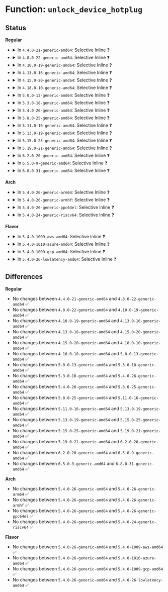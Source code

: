 # Function: <code>unlock_device_hotplug</code>

## Status
<b>Regular</b>
<ul>
<li>
<details>
<summary>In <code>4.4.0-21-generic-amd64</code>: Selective Inline ❓</summary>

```c
void unlock_device_hotplug()
```

```json
{
  "name": "unlock_device_hotplug",
  "collision_type": "Unique Global",
  "inline_type": "Selective",
  "funcs": [
    {
      "addr": 18446744071584382304,
      "name": "unlock_device_hotplug",
      "external": true,
      "loc": "drivers/base/core.c:60",
      "file": "drivers/base/core.c",
      "inline": "not declared, inlined",
      "caller_inline": [
        "drivers/base/core.c:online_store"
      ],
      "caller_func": [
        "kernel/power/hibernate.c:hibernate",
        "drivers/acpi/scan.c:acpi_device_hotplug",
        "drivers/acpi/sysfs.c:force_remove_store",
        "drivers/xen/cpu_hotplug.c:handle_vcpu_hotplug_event"
      ]
    }
  ],
  "symbols": [
    {
      "addr": 18446744071584382304,
      "name": "unlock_device_hotplug",
      "section": ".text",
      "bind": "STB_GLOBAL",
      "size": 23
    }
  ]
}
```
</details>
</li>
<li>
<details>
<summary>In <code>4.8.0-22-generic-amd64</code>: Selective Inline ❓</summary>

```c
void unlock_device_hotplug()
```

```json
{
  "name": "unlock_device_hotplug",
  "collision_type": "Unique Global",
  "inline_type": "Selective",
  "funcs": [
    {
      "addr": 18446744071584722623,
      "name": "unlock_device_hotplug",
      "external": true,
      "loc": "drivers/base/core.c:60",
      "file": "drivers/base/core.c",
      "inline": "not declared, inlined",
      "caller_inline": [
        "drivers/base/core.c:online_store"
      ],
      "caller_func": [
        "kernel/cpu.c:write_cpuhp_target",
        "kernel/power/hibernate.c:hibernate",
        "kernel/power/hibernate.c:hibernate",
        "kernel/power/hibernate.c:load_image_and_restore",
        "drivers/acpi/scan.c:acpi_device_hotplug",
        "drivers/acpi/sysfs.c:force_remove_store",
        "drivers/xen/cpu_hotplug.c:handle_vcpu_hotplug_event"
      ]
    }
  ],
  "symbols": [
    {
      "addr": 18446744071584717248,
      "name": "unlock_device_hotplug",
      "section": ".text",
      "bind": "STB_GLOBAL",
      "size": 23
    }
  ]
}
```
</details>
</li>
<li>
<details>
<summary>In <code>4.10.0-19-generic-amd64</code>: Selective Inline ❓</summary>

```c
void unlock_device_hotplug()
```

```json
{
  "name": "unlock_device_hotplug",
  "collision_type": "Unique Global",
  "inline_type": "Selective",
  "funcs": [
    {
      "addr": 18446744071584912415,
      "name": "unlock_device_hotplug",
      "external": true,
      "loc": "drivers/base/core.c:626",
      "file": "drivers/base/core.c",
      "inline": "not declared, inlined",
      "caller_inline": [
        "drivers/base/core.c:online_store"
      ],
      "caller_func": [
        "kernel/cpu.c:write_cpuhp_target",
        "kernel/power/hibernate.c:hibernate",
        "kernel/power/hibernate.c:hibernate",
        "kernel/power/hibernate.c:load_image_and_restore",
        "kernel/memremap.c:devm_memremap_pages",
        "kernel/memremap.c:devm_memremap_pages_release",
        "drivers/acpi/scan.c:acpi_device_hotplug",
        "drivers/acpi/sysfs.c:force_remove_store",
        "drivers/xen/cpu_hotplug.c:handle_vcpu_hotplug_event"
      ]
    }
  ],
  "symbols": [
    {
      "addr": 18446744071584906384,
      "name": "unlock_device_hotplug",
      "section": ".text",
      "bind": "STB_GLOBAL",
      "size": 23
    }
  ]
}
```
</details>
</li>
<li>
<details>
<summary>In <code>4.13.0-16-generic-amd64</code>: Selective Inline ❓</summary>

```c
void unlock_device_hotplug()
```

```json
{
  "name": "unlock_device_hotplug",
  "collision_type": "Unique Global",
  "inline_type": "Selective",
  "funcs": [
    {
      "addr": 18446744071584997695,
      "name": "unlock_device_hotplug",
      "external": true,
      "loc": "drivers/base/core.c:627",
      "file": "drivers/base/core.c",
      "inline": "not declared, inlined",
      "caller_inline": [
        "drivers/base/core.c:online_store"
      ],
      "caller_func": [
        "kernel/cpu.c:write_cpuhp_target",
        "kernel/cpu.c:write_cpuhp_target",
        "kernel/power/hibernate.c:hibernate",
        "kernel/power/hibernate.c:hibernate",
        "kernel/power/hibernate.c:load_image_and_restore",
        "kernel/power/user.c:snapshot_ioctl",
        "drivers/acpi/scan.c:acpi_device_hotplug",
        "drivers/xen/cpu_hotplug.c:handle_vcpu_hotplug_event"
      ]
    }
  ],
  "symbols": [
    {
      "addr": 18446744071584991520,
      "name": "unlock_device_hotplug",
      "section": ".text",
      "bind": "STB_GLOBAL",
      "size": 23
    }
  ]
}
```
</details>
</li>
<li>
<details>
<summary>In <code>4.15.0-20-generic-amd64</code>: Selective Inline ❓</summary>

```c
void unlock_device_hotplug()
```

```json
{
  "name": "unlock_device_hotplug",
  "collision_type": "Unique Global",
  "inline_type": "Selective",
  "funcs": [
    {
      "addr": 18446744071585419583,
      "name": "unlock_device_hotplug",
      "external": true,
      "loc": "drivers/base/core.c:630",
      "file": "drivers/base/core.c",
      "inline": "not declared, inlined",
      "caller_inline": [
        "drivers/base/core.c:online_store"
      ],
      "caller_func": [
        "kernel/cpu.c:write_cpuhp_target",
        "kernel/cpu.c:write_cpuhp_target",
        "kernel/power/hibernate.c:hibernate",
        "kernel/power/hibernate.c:hibernate",
        "kernel/power/hibernate.c:load_image_and_restore",
        "kernel/power/user.c:snapshot_ioctl",
        "drivers/acpi/scan.c:acpi_device_hotplug",
        "drivers/xen/cpu_hotplug.c:handle_vcpu_hotplug_event"
      ]
    }
  ],
  "symbols": [
    {
      "addr": 18446744071585413472,
      "name": "unlock_device_hotplug",
      "section": ".text",
      "bind": "STB_GLOBAL",
      "size": 23
    }
  ]
}
```
</details>
</li>
<li>
<details>
<summary>In <code>4.18.0-10-generic-amd64</code>: Selective Inline ❓</summary>

```c
void unlock_device_hotplug()
```

```json
{
  "name": "unlock_device_hotplug",
  "collision_type": "Unique Global",
  "inline_type": "Selective",
  "funcs": [
    {
      "addr": 18446744071585662335,
      "name": "unlock_device_hotplug",
      "external": true,
      "loc": "drivers/base/core.c:663",
      "file": "drivers/base/core.c",
      "inline": "not declared, inlined",
      "caller_inline": [
        "drivers/base/core.c:online_store"
      ],
      "caller_func": [
        "kernel/cpu.c:store_smt_control",
        "kernel/cpu.c:store_smt_control",
        "kernel/cpu.c:store_smt_control",
        "kernel/cpu.c:write_cpuhp_target",
        "kernel/cpu.c:write_cpuhp_target",
        "kernel/power/hibernate.c:hibernate",
        "kernel/power/hibernate.c:hibernate",
        "kernel/power/hibernate.c:hibernate",
        "kernel/power/hibernate.c:load_image_and_restore",
        "kernel/power/user.c:snapshot_ioctl",
        "drivers/acpi/scan.c:acpi_device_hotplug",
        "drivers/xen/cpu_hotplug.c:handle_vcpu_hotplug_event"
      ]
    }
  ],
  "symbols": [
    {
      "addr": 18446744071585656080,
      "name": "unlock_device_hotplug",
      "section": ".text",
      "bind": "STB_GLOBAL",
      "size": 23
    }
  ]
}
```
</details>
</li>
<li>
<details>
<summary>In <code>5.0.0-13-generic-amd64</code>: Selective Inline ❓</summary>

```c
void unlock_device_hotplug()
```

```json
{
  "name": "unlock_device_hotplug",
  "collision_type": "Unique Global",
  "inline_type": "Selective",
  "funcs": [
    {
      "addr": 18446744071585792015,
      "name": "unlock_device_hotplug",
      "external": true,
      "loc": "drivers/base/core.c:705",
      "file": "drivers/base/core.c",
      "inline": "not declared, inlined",
      "caller_inline": [
        "drivers/base/core.c:online_store"
      ],
      "caller_func": [
        "kernel/cpu.c:store_smt_control",
        "kernel/cpu.c:store_smt_control",
        "kernel/cpu.c:write_cpuhp_target",
        "kernel/cpu.c:write_cpuhp_target",
        "kernel/power/hibernate.c:hibernate",
        "kernel/power/hibernate.c:hibernate",
        "kernel/power/hibernate.c:hibernate",
        "kernel/power/hibernate.c:load_image_and_restore",
        "kernel/power/user.c:snapshot_ioctl",
        "mm/memory_hotplug.c:remove_memory",
        "mm/memory_hotplug.c:add_memory",
        "drivers/acpi/scan.c:acpi_device_hotplug",
        "drivers/xen/cpu_hotplug.c:handle_vcpu_hotplug_event",
        "drivers/xen/balloon.c:reserve_additional_memory",
        "drivers/base/memory.c:probe_store"
      ]
    }
  ],
  "symbols": [
    {
      "addr": 18446744071585788240,
      "name": "unlock_device_hotplug",
      "section": ".text",
      "bind": "STB_GLOBAL",
      "size": 23
    }
  ]
}
```
</details>
</li>
<li>
<details>
<summary>In <code>5.3.0-18-generic-amd64</code>: Selective Inline ❓</summary>

```c
void unlock_device_hotplug()
```

```json
{
  "name": "unlock_device_hotplug",
  "collision_type": "Unique Global",
  "inline_type": "Selective",
  "funcs": [
    {
      "addr": 18446744071586023295,
      "name": "unlock_device_hotplug",
      "external": true,
      "loc": "drivers/base/core.c:850",
      "file": "drivers/base/core.c",
      "inline": "not declared, inlined",
      "caller_inline": [
        "drivers/base/core.c:online_store"
      ],
      "caller_func": [
        "kernel/cpu.c:store_smt_control",
        "kernel/cpu.c:store_smt_control",
        "kernel/cpu.c:write_cpuhp_target",
        "kernel/cpu.c:write_cpuhp_target",
        "kernel/power/hibernate.c:hibernate",
        "kernel/power/hibernate.c:hibernate",
        "kernel/power/hibernate.c:hibernate",
        "kernel/power/hibernate.c:load_image_and_restore",
        "kernel/power/user.c:snapshot_ioctl",
        "mm/memory_hotplug.c:remove_memory",
        "mm/memory_hotplug.c:add_memory",
        "drivers/acpi/scan.c:acpi_device_hotplug",
        "drivers/xen/cpu_hotplug.c:handle_vcpu_hotplug_event",
        "drivers/xen/balloon.c:reserve_additional_memory",
        "drivers/base/memory.c:probe_store"
      ]
    }
  ],
  "symbols": [
    {
      "addr": 18446744071586019216,
      "name": "unlock_device_hotplug",
      "section": ".text",
      "bind": "STB_GLOBAL",
      "size": 23
    }
  ]
}
```
</details>
</li>
<li>
<details>
<summary>In <code>5.4.0-26-generic-amd64</code>: Selective Inline ❓</summary>

```c
void unlock_device_hotplug()
```

```json
{
  "name": "unlock_device_hotplug",
  "collision_type": "Unique Global",
  "inline_type": "Selective",
  "funcs": [
    {
      "addr": 18446744071586171007,
      "name": "unlock_device_hotplug",
      "external": true,
      "loc": "drivers/base/core.c:887",
      "file": "drivers/base/core.c",
      "inline": "not declared, inlined",
      "caller_inline": [
        "drivers/base/core.c:online_store"
      ],
      "caller_func": [
        "kernel/cpu.c:store_smt_control",
        "kernel/cpu.c:store_smt_control",
        "kernel/cpu.c:write_cpuhp_target",
        "kernel/cpu.c:write_cpuhp_target",
        "kernel/power/hibernate.c:hibernate",
        "kernel/power/hibernate.c:hibernate",
        "kernel/power/hibernate.c:hibernate",
        "kernel/power/hibernate.c:load_image_and_restore",
        "kernel/power/user.c:snapshot_ioctl",
        "mm/memory_hotplug.c:remove_memory",
        "mm/memory_hotplug.c:add_memory",
        "drivers/acpi/scan.c:acpi_device_hotplug",
        "drivers/xen/cpu_hotplug.c:handle_vcpu_hotplug_event",
        "drivers/xen/balloon.c:reserve_additional_memory",
        "drivers/base/memory.c:probe_store"
      ]
    }
  ],
  "symbols": [
    {
      "addr": 18446744071586166960,
      "name": "unlock_device_hotplug",
      "section": ".text",
      "bind": "STB_GLOBAL",
      "size": 23
    }
  ]
}
```
</details>
</li>
<li>
<details>
<summary>In <code>5.8.0-25-generic-amd64</code>: Selective Inline ❓</summary>

```c
void unlock_device_hotplug()
```

```json
{
  "name": "unlock_device_hotplug",
  "collision_type": "Unique Global",
  "inline_type": "Selective",
  "funcs": [
    {
      "addr": 18446744071586931190,
      "name": "unlock_device_hotplug",
      "external": true,
      "loc": "drivers/base/core.c:1365",
      "file": "drivers/base/core.c",
      "inline": "not declared, inlined",
      "caller_inline": [
        "drivers/base/core.c:online_store"
      ],
      "caller_func": [
        "kernel/cpu.c:write_cpuhp_target",
        "kernel/cpu.c:write_cpuhp_target",
        "kernel/cpu.c:write_cpuhp_target",
        "kernel/cpu.c:add_cpu",
        "kernel/cpu.c:remove_cpu",
        "kernel/power/hibernate.c:hibernate",
        "kernel/power/hibernate.c:hibernate",
        "kernel/power/hibernate.c:hibernate",
        "kernel/power/hibernate.c:load_image_and_restore",
        "kernel/power/user.c:snapshot_ioctl",
        "mm/memory_hotplug.c:offline_and_remove_memory",
        "mm/memory_hotplug.c:remove_memory",
        "mm/memory_hotplug.c:add_memory_driver_managed",
        "mm/memory_hotplug.c:add_memory",
        "drivers/acpi/scan.c:acpi_device_hotplug",
        "drivers/xen/cpu_hotplug.c:disable_hotplug_cpu",
        "drivers/xen/balloon.c:reserve_additional_memory",
        "drivers/base/memory.c:probe_store",
        "drivers/base/memory.c:state_store"
      ]
    }
  ],
  "symbols": [
    {
      "addr": 18446744071586926672,
      "name": "unlock_device_hotplug",
      "section": ".text",
      "bind": "STB_GLOBAL",
      "size": 23
    }
  ]
}
```
</details>
</li>
<li>
<details>
<summary>In <code>5.11.0-16-generic-amd64</code>: Selective Inline ❓</summary>

```c
void unlock_device_hotplug()
```

```json
{
  "name": "unlock_device_hotplug",
  "collision_type": "Unique Global",
  "inline_type": "Selective",
  "funcs": [
    {
      "addr": 18446744071587018342,
      "name": "unlock_device_hotplug",
      "external": true,
      "loc": "drivers/base/core.c:1766",
      "file": "drivers/base/core.c",
      "inline": "not declared, inlined",
      "caller_inline": [
        "drivers/base/core.c:online_store"
      ],
      "caller_func": [
        "kernel/cpu.c:write_cpuhp_target",
        "kernel/cpu.c:write_cpuhp_target",
        "kernel/cpu.c:write_cpuhp_target",
        "kernel/cpu.c:add_cpu",
        "kernel/cpu.c:remove_cpu",
        "kernel/power/hibernate.c:hibernate_quiet_exec",
        "kernel/power/hibernate.c:hibernate",
        "kernel/power/hibernate.c:hibernate",
        "kernel/power/hibernate.c:hibernate",
        "kernel/power/hibernate.c:load_image_and_restore",
        "kernel/power/user.c:snapshot_ioctl",
        "mm/memory_hotplug.c:offline_and_remove_memory",
        "mm/memory_hotplug.c:remove_memory",
        "mm/memory_hotplug.c:add_memory_driver_managed",
        "mm/memory_hotplug.c:add_memory",
        "drivers/acpi/scan.c:acpi_device_hotplug",
        "drivers/xen/cpu_hotplug.c:disable_hotplug_cpu",
        "drivers/xen/balloon.c:reserve_additional_memory",
        "drivers/base/memory.c:probe_store",
        "drivers/base/memory.c:state_store"
      ]
    }
  ],
  "symbols": [
    {
      "addr": 18446744071587010368,
      "name": "unlock_device_hotplug",
      "section": ".text",
      "bind": "STB_GLOBAL",
      "size": 23
    }
  ]
}
```
</details>
</li>
<li>
<details>
<summary>In <code>5.13.0-19-generic-amd64</code>: Selective Inline ❓</summary>

```c
void unlock_device_hotplug()
```

```json
{
  "name": "unlock_device_hotplug",
  "collision_type": "Unique Global",
  "inline_type": "Selective",
  "funcs": [
    {
      "addr": 18446744071586901974,
      "name": "unlock_device_hotplug",
      "external": true,
      "loc": "drivers/base/core.c:1978",
      "file": "drivers/base/core.c",
      "inline": "not declared, inlined",
      "caller_inline": [
        "drivers/base/core.c:online_store"
      ],
      "caller_func": [
        "kernel/cpu.c:store_smt_control",
        "kernel/cpu.c:store_smt_control",
        "kernel/cpu.c:write_cpuhp_target",
        "kernel/cpu.c:write_cpuhp_target",
        "kernel/cpu.c:write_cpuhp_target",
        "kernel/cpu.c:add_cpu",
        "kernel/cpu.c:remove_cpu",
        "kernel/power/hibernate.c:hibernate_quiet_exec",
        "kernel/power/hibernate.c:hibernate",
        "kernel/power/hibernate.c:hibernate",
        "kernel/power/hibernate.c:load_image_and_restore",
        "kernel/power/user.c:snapshot_ioctl",
        "mm/memory_hotplug.c:offline_and_remove_memory",
        "mm/memory_hotplug.c:remove_memory",
        "mm/memory_hotplug.c:add_memory_driver_managed",
        "mm/memory_hotplug.c:add_memory",
        "drivers/acpi/scan.c:acpi_device_hotplug",
        "drivers/xen/cpu_hotplug.c:disable_hotplug_cpu",
        "drivers/xen/balloon.c:reserve_additional_memory",
        "drivers/base/memory.c:probe_store",
        "drivers/base/memory.c:state_store"
      ]
    }
  ],
  "symbols": [
    {
      "addr": 18446744071586893616,
      "name": "unlock_device_hotplug",
      "section": ".text",
      "bind": "STB_GLOBAL",
      "size": 23
    }
  ]
}
```
</details>
</li>
<li>
<details>
<summary>In <code>5.15.0-25-generic-amd64</code>: Selective Inline ❓</summary>

```c
void unlock_device_hotplug()
```

```json
{
  "name": "unlock_device_hotplug",
  "collision_type": "Unique Global",
  "inline_type": "Selective",
  "funcs": [
    {
      "addr": 18446744071587463667,
      "name": "unlock_device_hotplug",
      "external": true,
      "loc": "drivers/base/core.c:2015",
      "file": "drivers/base/core.c",
      "inline": "not declared, inlined",
      "caller_inline": [
        "drivers/base/core.c:online_store"
      ],
      "caller_func": [
        "kernel/cpu.c:control_store",
        "kernel/cpu.c:control_store",
        "kernel/cpu.c:target_store",
        "kernel/cpu.c:target_store",
        "kernel/cpu.c:target_store",
        "kernel/cpu.c:add_cpu",
        "kernel/cpu.c:remove_cpu",
        "kernel/power/hibernate.c:hibernate_quiet_exec",
        "kernel/power/hibernate.c:hibernate",
        "kernel/power/hibernate.c:hibernate",
        "kernel/power/hibernate.c:load_image_and_restore",
        "kernel/power/user.c:snapshot_ioctl",
        "mm/memory_hotplug.c:offline_and_remove_memory",
        "mm/memory_hotplug.c:remove_memory",
        "mm/memory_hotplug.c:add_memory_driver_managed",
        "mm/memory_hotplug.c:add_memory",
        "drivers/acpi/scan.c:acpi_device_hotplug",
        "drivers/xen/cpu_hotplug.c:disable_hotplug_cpu",
        "drivers/xen/balloon.c:reserve_additional_memory",
        "drivers/base/memory.c:probe_store",
        "drivers/base/memory.c:state_store"
      ]
    }
  ],
  "symbols": [
    {
      "addr": 18446744071587455520,
      "name": "unlock_device_hotplug",
      "section": ".text",
      "bind": "STB_GLOBAL",
      "size": 23
    }
  ]
}
```
</details>
</li>
<li>
<details>
<summary>In <code>5.19.0-21-generic-amd64</code>: Selective Inline ❓</summary>

```c
void unlock_device_hotplug()
```

```json
{
  "name": "unlock_device_hotplug",
  "collision_type": "Unique Global",
  "inline_type": "Selective",
  "funcs": [
    {
      "addr": 18446744071588783451,
      "name": "unlock_device_hotplug",
      "external": true,
      "loc": "drivers/base/core.c:2027",
      "file": "drivers/base/core.c",
      "inline": "not declared, inlined",
      "caller_inline": [
        "drivers/base/core.c:online_store"
      ],
      "caller_func": [
        "kernel/cpu.c:control_store",
        "kernel/cpu.c:control_store",
        "kernel/cpu.c:target_store",
        "kernel/cpu.c:target_store",
        "kernel/cpu.c:target_store",
        "kernel/cpu.c:target_store",
        "kernel/cpu.c:add_cpu",
        "kernel/cpu.c:remove_cpu",
        "kernel/power/hibernate.c:hibernate_quiet_exec",
        "kernel/power/hibernate.c:hibernate",
        "kernel/power/hibernate.c:hibernate",
        "kernel/power/hibernate.c:hibernate",
        "kernel/power/hibernate.c:hibernate",
        "kernel/power/hibernate.c:hibernate",
        "kernel/power/hibernate.c:hibernate",
        "kernel/power/hibernate.c:hibernate",
        "kernel/power/hibernate.c:load_image_and_restore",
        "kernel/power/user.c:snapshot_ioctl",
        "mm/memory_hotplug.c:offline_and_remove_memory",
        "mm/memory_hotplug.c:remove_memory",
        "mm/memory_hotplug.c:add_memory_driver_managed",
        "mm/memory_hotplug.c:add_memory",
        "drivers/acpi/scan.c:acpi_device_hotplug",
        "drivers/xen/cpu_hotplug.c:disable_hotplug_cpu",
        "drivers/xen/balloon.c:reserve_additional_memory",
        "drivers/base/memory.c:probe_store",
        "drivers/base/memory.c:state_store"
      ]
    }
  ],
  "symbols": [
    {
      "addr": 18446744071588774384,
      "name": "unlock_device_hotplug",
      "section": ".text",
      "bind": "STB_GLOBAL",
      "size": 29
    }
  ]
}
```
</details>
</li>
<li>
<details>
<summary>In <code>6.2.0-20-generic-amd64</code>: Selective Inline ❓</summary>

```c
void unlock_device_hotplug()
```

```json
{
  "name": "unlock_device_hotplug",
  "collision_type": "Unique Global",
  "inline_type": "Selective",
  "funcs": [
    {
      "addr": 18446744071590278075,
      "name": "unlock_device_hotplug",
      "external": true,
      "loc": "drivers/base/core.c:2264",
      "file": "drivers/base/core.c",
      "inline": "not declared, inlined",
      "caller_inline": [
        "drivers/base/core.c:online_store"
      ],
      "caller_func": [
        "kernel/cpu.c:control_store",
        "kernel/cpu.c:control_store",
        "kernel/cpu.c:target_store",
        "kernel/cpu.c:target_store",
        "kernel/cpu.c:target_store",
        "kernel/cpu.c:target_store",
        "kernel/cpu.c:target_store",
        "kernel/cpu.c:target_store",
        "kernel/cpu.c:add_cpu",
        "kernel/cpu.c:remove_cpu",
        "kernel/power/hibernate.c:hibernate_quiet_exec",
        "kernel/power/hibernate.c:hibernate",
        "kernel/power/hibernate.c:hibernate",
        "kernel/power/hibernate.c:hibernate",
        "kernel/power/hibernate.c:hibernate",
        "kernel/power/hibernate.c:hibernate",
        "kernel/power/hibernate.c:hibernate",
        "kernel/power/hibernate.c:load_image_and_restore",
        "kernel/power/user.c:snapshot_ioctl",
        "mm/memory_hotplug.c:offline_and_remove_memory",
        "mm/memory_hotplug.c:remove_memory",
        "mm/memory_hotplug.c:add_memory_driver_managed",
        "mm/memory_hotplug.c:add_memory",
        "drivers/acpi/scan.c:acpi_device_hotplug",
        "drivers/xen/cpu_hotplug.c:disable_hotplug_cpu",
        "drivers/xen/balloon.c:reserve_additional_memory",
        "drivers/base/memory.c:probe_store",
        "drivers/base/memory.c:state_store"
      ]
    }
  ],
  "symbols": [
    {
      "addr": 18446744071590267424,
      "name": "unlock_device_hotplug",
      "section": ".text",
      "bind": "STB_GLOBAL",
      "size": 29
    }
  ]
}
```
</details>
</li>
<li>
<details>
<summary>In <code>6.5.0-9-generic-amd64</code>: Selective Inline ❓</summary>

```c
void unlock_device_hotplug()
```

```json
{
  "name": "unlock_device_hotplug",
  "collision_type": "Unique Global",
  "inline_type": "Selective",
  "funcs": [
    {
      "addr": 18446744071590598635,
      "name": "unlock_device_hotplug",
      "external": true,
      "loc": "drivers/base/core.c:2270",
      "file": "drivers/base/core.c",
      "inline": "not declared, inlined",
      "caller_inline": [
        "drivers/base/core.c:online_store"
      ],
      "caller_func": [
        "kernel/cpu.c:control_store",
        "kernel/cpu.c:control_store",
        "kernel/cpu.c:target_store",
        "kernel/cpu.c:target_store",
        "kernel/cpu.c:target_store",
        "kernel/cpu.c:target_store",
        "kernel/cpu.c:add_cpu",
        "kernel/cpu.c:remove_cpu",
        "kernel/power/hibernate.c:hibernate_quiet_exec",
        "kernel/power/hibernate.c:hibernate",
        "kernel/power/hibernate.c:hibernate",
        "kernel/power/hibernate.c:hibernate",
        "kernel/power/hibernate.c:hibernate",
        "kernel/power/hibernate.c:hibernate",
        "kernel/power/hibernate.c:hibernate",
        "kernel/power/hibernate.c:load_image_and_restore",
        "kernel/power/user.c:snapshot_ioctl",
        "mm/memory_hotplug.c:offline_and_remove_memory",
        "mm/memory_hotplug.c:remove_memory",
        "mm/memory_hotplug.c:add_memory_driver_managed",
        "mm/memory_hotplug.c:add_memory",
        "drivers/acpi/scan.c:acpi_device_hotplug",
        "drivers/xen/cpu_hotplug.c:disable_hotplug_cpu",
        "drivers/xen/balloon.c:reserve_additional_memory",
        "drivers/base/memory.c:probe_store",
        "drivers/base/memory.c:state_store"
      ]
    }
  ],
  "symbols": [
    {
      "addr": 18446744071590587824,
      "name": "unlock_device_hotplug",
      "section": ".text",
      "bind": "STB_GLOBAL",
      "size": 29
    }
  ]
}
```
</details>
</li>
<li>
<details>
<summary>In <code>6.8.0-31-generic-amd64</code>: Selective Inline ❓</summary>

```c
void unlock_device_hotplug()
```

```json
{
  "name": "unlock_device_hotplug",
  "collision_type": "Unique Global",
  "inline_type": "Selective",
  "funcs": [
    {
      "addr": 18446744071590957579,
      "name": "unlock_device_hotplug",
      "external": true,
      "loc": "drivers/base/core.c:2285",
      "file": "drivers/base/core.c",
      "inline": "not declared, inlined",
      "caller_inline": [
        "drivers/base/core.c:online_store"
      ],
      "caller_func": [
        "kernel/cpu.c:control_store",
        "kernel/cpu.c:control_store",
        "kernel/cpu.c:target_store",
        "kernel/cpu.c:target_store",
        "kernel/cpu.c:target_store",
        "kernel/cpu.c:target_store",
        "kernel/cpu.c:add_cpu",
        "kernel/cpu.c:remove_cpu",
        "kernel/power/hibernate.c:hibernate_quiet_exec",
        "kernel/power/hibernate.c:hibernate",
        "kernel/power/hibernate.c:hibernate",
        "kernel/power/hibernate.c:hibernate",
        "kernel/power/hibernate.c:hibernate",
        "kernel/power/hibernate.c:hibernate",
        "kernel/power/hibernate.c:load_image_and_restore",
        "kernel/power/user.c:snapshot_ioctl",
        "mm/memory_hotplug.c:offline_and_remove_memory",
        "mm/memory_hotplug.c:remove_memory",
        "mm/memory_hotplug.c:add_memory_driver_managed",
        "mm/memory_hotplug.c:add_memory",
        "drivers/acpi/scan.c:acpi_device_hotplug",
        "drivers/xen/cpu_hotplug.c:disable_hotplug_cpu",
        "drivers/xen/balloon.c:reserve_additional_memory",
        "drivers/base/memory.c:probe_store",
        "drivers/base/memory.c:state_store"
      ]
    }
  ],
  "symbols": [
    {
      "addr": 18446744071590946496,
      "name": "unlock_device_hotplug",
      "section": ".text",
      "bind": "STB_GLOBAL",
      "size": 29
    }
  ]
}
```
</details>
</li>
</ul>
<b>Arch</b>
<ul>
<li>
<details>
<summary>In <code>5.4.0-26-generic-arm64</code>: Selective Inline ❓</summary>

```c
void unlock_device_hotplug()
```

```json
{
  "name": "unlock_device_hotplug",
  "collision_type": "Unique Global",
  "inline_type": "Selective",
  "funcs": [
    {
      "addr": 18446603336498967096,
      "name": "unlock_device_hotplug",
      "external": true,
      "loc": "drivers/base/core.c:887",
      "file": "drivers/base/core.c",
      "inline": "not declared, inlined",
      "caller_inline": [
        "drivers/base/core.c:online_store"
      ],
      "caller_func": [
        "kernel/cpu.c:write_cpuhp_target",
        "kernel/cpu.c:write_cpuhp_target",
        "mm/memory_hotplug.c:add_memory",
        "drivers/acpi/scan.c:acpi_device_hotplug",
        "drivers/xen/cpu_hotplug.c:handle_vcpu_hotplug_event",
        "drivers/xen/balloon.c:reserve_additional_memory"
      ]
    }
  ],
  "symbols": [
    {
      "addr": 18446603336498962744,
      "name": "unlock_device_hotplug",
      "section": ".text",
      "bind": "STB_GLOBAL",
      "size": 40
    }
  ]
}
```
</details>
</li>
<li>
<details>
<summary>In <code>5.4.0-26-generic-armhf</code>: Selective Inline ❓</summary>

```c
void unlock_device_hotplug()
```

```json
{
  "name": "unlock_device_hotplug",
  "collision_type": "Unique Global",
  "inline_type": "Selective",
  "funcs": [
    {
      "addr": 3231537188,
      "name": "unlock_device_hotplug",
      "external": true,
      "loc": "drivers/base/core.c:887",
      "file": "drivers/base/core.c",
      "inline": "not declared, inlined",
      "caller_inline": [
        "drivers/base/core.c:online_store"
      ],
      "caller_func": [
        "arch/arm/common/bL_switcher.c:bL_switcher_active_store",
        "arch/arm/common/bL_switcher.c:bL_switcher_active_store",
        "kernel/cpu.c:write_cpuhp_target",
        "kernel/cpu.c:write_cpuhp_target",
        "kernel/power/hibernate.c:hibernate",
        "kernel/power/hibernate.c:hibernate",
        "kernel/power/hibernate.c:hibernate",
        "kernel/power/hibernate.c:load_image_and_restore",
        "kernel/power/user.c:snapshot_ioctl"
      ]
    }
  ],
  "symbols": [
    {
      "addr": 3231532972,
      "name": "unlock_device_hotplug",
      "section": ".text",
      "bind": "STB_GLOBAL",
      "size": 36
    }
  ]
}
```
</details>
</li>
<li>
<details>
<summary>In <code>5.4.0-26-generic-ppc64el</code>: Selective Inline ❓</summary>

```c
void unlock_device_hotplug()
```

```json
{
  "name": "unlock_device_hotplug",
  "collision_type": "Unique Global",
  "inline_type": "Selective",
  "funcs": [
    {
      "addr": 13835058055292114020,
      "name": "unlock_device_hotplug",
      "external": true,
      "loc": "drivers/base/core.c:887",
      "file": "drivers/base/core.c",
      "inline": "not declared, inlined",
      "caller_inline": [
        "drivers/base/core.c:online_store"
      ],
      "caller_func": [
        "arch/powerpc/kernel/rtas.c:rtas_ibm_suspend_me",
        "arch/powerpc/platforms/powernv/memtrace.c:memtrace_init_regions_runtime",
        "arch/powerpc/platforms/powernv/memtrace.c:memtrace_init_regions_runtime",
        "arch/powerpc/platforms/pseries/hotplug-cpu.c:dlpar_cpu",
        "arch/powerpc/platforms/pseries/hotplug-memory.c:dlpar_memory",
        "arch/powerpc/platforms/pseries/hotplug-memory.c:pseries_remove_memblock",
        "arch/powerpc/platforms/pseries/hotplug-memory.c:pseries_remove_memblock",
        "arch/powerpc/platforms/pseries/pmem.c:dlpar_hp_pmem",
        "kernel/cpu.c:write_cpuhp_target",
        "kernel/cpu.c:write_cpuhp_target",
        "mm/memory_hotplug.c:remove_memory",
        "mm/memory_hotplug.c:add_memory",
        "drivers/base/memory.c:probe_store"
      ]
    }
  ],
  "symbols": [
    {
      "addr": 13835058055292108096,
      "name": "unlock_device_hotplug",
      "section": ".text",
      "bind": "STB_GLOBAL",
      "size": 60
    }
  ]
}
```
</details>
</li>
<li>
<details>
<summary>In <code>5.4.0-24-generic-riscv64</code>: Selective Inline ❓</summary>

```c
void unlock_device_hotplug()
```

```json
{
  "name": "unlock_device_hotplug",
  "collision_type": "Unique Global",
  "inline_type": "Selective",
  "funcs": [
    {
      "addr": 18446743936276347424,
      "name": "unlock_device_hotplug",
      "external": true,
      "loc": "drivers/base/core.c:887",
      "file": "drivers/base/core.c",
      "inline": "not declared, inlined",
      "caller_inline": [
        "drivers/base/core.c:online_store"
      ],
      "caller_func": []
    }
  ],
  "symbols": [
    {
      "addr": 18446743936276343850,
      "name": "unlock_device_hotplug",
      "section": ".text",
      "bind": "STB_GLOBAL",
      "size": 42
    }
  ]
}
```
</details>
</li>
</ul>
<b>Flavor</b>
<ul>
<li>
<details>
<summary>In <code>5.4.0-1009-aws-amd64</code>: Selective Inline ❓</summary>

```c
void unlock_device_hotplug()
```

```json
{
  "name": "unlock_device_hotplug",
  "collision_type": "Unique Global",
  "inline_type": "Selective",
  "funcs": [
    {
      "addr": 18446744071585931375,
      "name": "unlock_device_hotplug",
      "external": true,
      "loc": "drivers/base/core.c:887",
      "file": "drivers/base/core.c",
      "inline": "not declared, inlined",
      "caller_inline": [
        "drivers/base/core.c:online_store"
      ],
      "caller_func": [
        "kernel/cpu.c:store_smt_control",
        "kernel/cpu.c:store_smt_control",
        "kernel/cpu.c:write_cpuhp_target",
        "kernel/cpu.c:write_cpuhp_target",
        "kernel/power/hibernate.c:hibernate",
        "kernel/power/hibernate.c:hibernate",
        "kernel/power/hibernate.c:hibernate",
        "kernel/power/hibernate.c:load_image_and_restore",
        "kernel/power/user.c:snapshot_ioctl",
        "mm/memory_hotplug.c:remove_memory",
        "mm/memory_hotplug.c:add_memory",
        "drivers/acpi/scan.c:acpi_device_hotplug",
        "drivers/xen/cpu_hotplug.c:handle_vcpu_hotplug_event",
        "drivers/base/memory.c:probe_store"
      ]
    }
  ],
  "symbols": [
    {
      "addr": 18446744071585927328,
      "name": "unlock_device_hotplug",
      "section": ".text",
      "bind": "STB_GLOBAL",
      "size": 23
    }
  ]
}
```
</details>
</li>
<li>
<details>
<summary>In <code>5.4.0-1010-azure-amd64</code>: Selective Inline ❓</summary>

```c
void unlock_device_hotplug()
```

```json
{
  "name": "unlock_device_hotplug",
  "collision_type": "Unique Global",
  "inline_type": "Selective",
  "funcs": [
    {
      "addr": 18446744071585780511,
      "name": "unlock_device_hotplug",
      "external": true,
      "loc": "drivers/base/core.c:887",
      "file": "drivers/base/core.c",
      "inline": "not declared, inlined",
      "caller_inline": [
        "drivers/base/core.c:online_store"
      ],
      "caller_func": [
        "kernel/cpu.c:store_smt_control",
        "kernel/cpu.c:store_smt_control",
        "kernel/cpu.c:write_cpuhp_target",
        "kernel/cpu.c:write_cpuhp_target",
        "kernel/power/hibernate.c:hibernate",
        "kernel/power/hibernate.c:hibernate",
        "kernel/power/hibernate.c:hibernate",
        "kernel/power/hibernate.c:load_image_and_restore",
        "kernel/power/user.c:snapshot_ioctl",
        "mm/memory_hotplug.c:remove_memory",
        "mm/memory_hotplug.c:add_memory",
        "drivers/acpi/scan.c:acpi_device_hotplug",
        "drivers/base/memory.c:probe_store"
      ]
    }
  ],
  "symbols": [
    {
      "addr": 18446744071585776464,
      "name": "unlock_device_hotplug",
      "section": ".text",
      "bind": "STB_GLOBAL",
      "size": 23
    }
  ]
}
```
</details>
</li>
<li>
<details>
<summary>In <code>5.4.0-1009-gcp-amd64</code>: Selective Inline ❓</summary>

```c
void unlock_device_hotplug()
```

```json
{
  "name": "unlock_device_hotplug",
  "collision_type": "Unique Global",
  "inline_type": "Selective",
  "funcs": [
    {
      "addr": 18446744071586121023,
      "name": "unlock_device_hotplug",
      "external": true,
      "loc": "drivers/base/core.c:887",
      "file": "drivers/base/core.c",
      "inline": "not declared, inlined",
      "caller_inline": [
        "drivers/base/core.c:online_store"
      ],
      "caller_func": [
        "kernel/cpu.c:store_smt_control",
        "kernel/cpu.c:store_smt_control",
        "kernel/cpu.c:write_cpuhp_target",
        "kernel/cpu.c:write_cpuhp_target",
        "kernel/power/hibernate.c:hibernate",
        "kernel/power/hibernate.c:hibernate",
        "kernel/power/hibernate.c:hibernate",
        "kernel/power/hibernate.c:load_image_and_restore",
        "kernel/power/user.c:snapshot_ioctl",
        "mm/memory_hotplug.c:remove_memory",
        "mm/memory_hotplug.c:add_memory",
        "drivers/acpi/scan.c:acpi_device_hotplug",
        "drivers/xen/cpu_hotplug.c:handle_vcpu_hotplug_event",
        "drivers/xen/balloon.c:reserve_additional_memory",
        "drivers/base/memory.c:probe_store"
      ]
    }
  ],
  "symbols": [
    {
      "addr": 18446744071586116976,
      "name": "unlock_device_hotplug",
      "section": ".text",
      "bind": "STB_GLOBAL",
      "size": 23
    }
  ]
}
```
</details>
</li>
<li>
<details>
<summary>In <code>5.4.0-26-lowlatency-amd64</code>: Selective Inline ❓</summary>

```c
void unlock_device_hotplug()
```

```json
{
  "name": "unlock_device_hotplug",
  "collision_type": "Unique Global",
  "inline_type": "Selective",
  "funcs": [
    {
      "addr": 18446744071586229631,
      "name": "unlock_device_hotplug",
      "external": true,
      "loc": "drivers/base/core.c:887",
      "file": "drivers/base/core.c",
      "inline": "not declared, inlined",
      "caller_inline": [
        "drivers/base/core.c:online_store"
      ],
      "caller_func": [
        "kernel/cpu.c:store_smt_control",
        "kernel/cpu.c:store_smt_control",
        "kernel/cpu.c:write_cpuhp_target",
        "kernel/cpu.c:write_cpuhp_target",
        "kernel/power/hibernate.c:hibernate",
        "kernel/power/hibernate.c:hibernate",
        "kernel/power/hibernate.c:hibernate",
        "kernel/power/hibernate.c:load_image_and_restore",
        "kernel/power/user.c:snapshot_ioctl",
        "mm/memory_hotplug.c:remove_memory",
        "mm/memory_hotplug.c:add_memory",
        "drivers/acpi/scan.c:acpi_device_hotplug",
        "drivers/xen/cpu_hotplug.c:handle_vcpu_hotplug_event",
        "drivers/xen/balloon.c:reserve_additional_memory",
        "drivers/base/memory.c:probe_store"
      ]
    }
  ],
  "symbols": [
    {
      "addr": 18446744071586225584,
      "name": "unlock_device_hotplug",
      "section": ".text",
      "bind": "STB_GLOBAL",
      "size": 23
    }
  ]
}
```
</details>
</li>
</ul>

## Differences
<b>Regular</b>
<ul>
<li>
No changes between <code>4.4.0-21-generic-amd64</code> and <code>4.8.0-22-generic-amd64</code> ✅
</li>
<li>
No changes between <code>4.8.0-22-generic-amd64</code> and <code>4.10.0-19-generic-amd64</code> ✅
</li>
<li>
No changes between <code>4.10.0-19-generic-amd64</code> and <code>4.13.0-16-generic-amd64</code> ✅
</li>
<li>
No changes between <code>4.13.0-16-generic-amd64</code> and <code>4.15.0-20-generic-amd64</code> ✅
</li>
<li>
No changes between <code>4.15.0-20-generic-amd64</code> and <code>4.18.0-10-generic-amd64</code> ✅
</li>
<li>
No changes between <code>4.18.0-10-generic-amd64</code> and <code>5.0.0-13-generic-amd64</code> ✅
</li>
<li>
No changes between <code>5.0.0-13-generic-amd64</code> and <code>5.3.0-18-generic-amd64</code> ✅
</li>
<li>
No changes between <code>5.3.0-18-generic-amd64</code> and <code>5.4.0-26-generic-amd64</code> ✅
</li>
<li>
No changes between <code>5.4.0-26-generic-amd64</code> and <code>5.8.0-25-generic-amd64</code> ✅
</li>
<li>
No changes between <code>5.8.0-25-generic-amd64</code> and <code>5.11.0-16-generic-amd64</code> ✅
</li>
<li>
No changes between <code>5.11.0-16-generic-amd64</code> and <code>5.13.0-19-generic-amd64</code> ✅
</li>
<li>
No changes between <code>5.13.0-19-generic-amd64</code> and <code>5.15.0-25-generic-amd64</code> ✅
</li>
<li>
No changes between <code>5.15.0-25-generic-amd64</code> and <code>5.19.0-21-generic-amd64</code> ✅
</li>
<li>
No changes between <code>5.19.0-21-generic-amd64</code> and <code>6.2.0-20-generic-amd64</code> ✅
</li>
<li>
No changes between <code>6.2.0-20-generic-amd64</code> and <code>6.5.0-9-generic-amd64</code> ✅
</li>
<li>
No changes between <code>6.5.0-9-generic-amd64</code> and <code>6.8.0-31-generic-amd64</code> ✅
</li>
</ul>
<b>Arch</b>
<ul>
<li>
No changes between <code>5.4.0-26-generic-amd64</code> and <code>5.4.0-26-generic-arm64</code> ✅
</li>
<li>
No changes between <code>5.4.0-26-generic-amd64</code> and <code>5.4.0-26-generic-armhf</code> ✅
</li>
<li>
No changes between <code>5.4.0-26-generic-amd64</code> and <code>5.4.0-26-generic-ppc64el</code> ✅
</li>
<li>
No changes between <code>5.4.0-26-generic-amd64</code> and <code>5.4.0-24-generic-riscv64</code> ✅
</li>
</ul>
<b>Flavor</b>
<ul>
<li>
No changes between <code>5.4.0-26-generic-amd64</code> and <code>5.4.0-1009-aws-amd64</code> ✅
</li>
<li>
No changes between <code>5.4.0-26-generic-amd64</code> and <code>5.4.0-1010-azure-amd64</code> ✅
</li>
<li>
No changes between <code>5.4.0-26-generic-amd64</code> and <code>5.4.0-1009-gcp-amd64</code> ✅
</li>
<li>
No changes between <code>5.4.0-26-generic-amd64</code> and <code>5.4.0-26-lowlatency-amd64</code> ✅
</li>
</ul>
